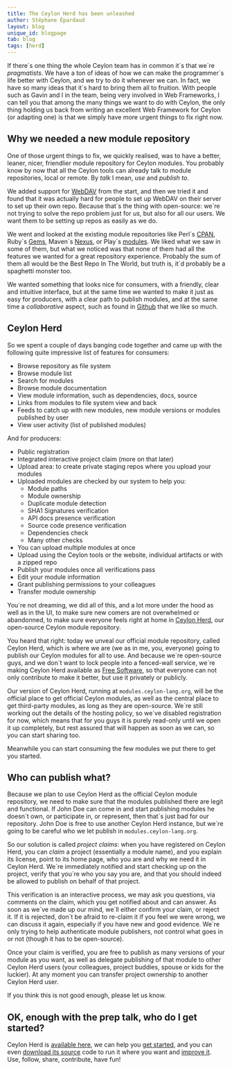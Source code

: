 ```yaml
---
title: The Ceylon Herd has been unleashed
author: Stéphane Épardaud
layout: blog
unique_id: blogpage
tab: blog
tags: [herd]
---
```

If there´s one thing the whole Ceylon team has in common it´s that we´re _pragmatists_. We have a ton of ideas
of how we can make the programmer´s life better with Ceylon, and we try to do it whenever we can. In fact, we have
so many ideas that it´s hard to bring them all to fruition. With people such as Gavin and I in the team, being very
involved in Web Frameworks, I can tell you that among the many things we want to do with Ceylon, the only thing
holding us back from writing an excellent Web Framework for Ceylon (or adapting one) is that we simply have more
urgent things to fix right now.

## Why we needed a new module repository

One of those urgent things to fix, we quickly realised, was to have a better, leaner, nicer, friendlier module
repository for Ceylon modules. You probably know by now that all the Ceylon tools can already talk to module
repositories, local or remote. By _talk_ I mean, _use_ and _publish to_.

We added support for [WebDAV](http://en.wikipedia.org/wiki/WebDAV) 
from the start, and then we tried it and found that it was actually hard for people
to set up WebDAV on their server to set up their own repo. Because that´s the thing with open-source: we´re not
trying to solve the repo problem just for _us_, but also for all our users. We want them to be setting up repos
as easily as we do.

We went and looked at the existing module repositories like Perl´s [CPAN](http://www.cpan.org), 
Ruby´s [Gems](http://rubygems.org), Maven´s [Nexus](http://www.sonatype.org/nexus), or
Play´s [modules](http://www.playframework.org/modules). 
We liked what we saw in some of them, but what we noticed was that none of them had all the features
we wanted for a great repository experience. Probably the sum of them all would be the Best Repo In The World, but
truth is, it´d probably be a spaghetti monster too.

We wanted something that looks nice for consumers, with a friendly, clear and intuitive interface, but at the same
time we wanted to make it just as easy for producers, with a clear path to publish modules, and at the same time
a _collaborative_ aspect, such as found in [Github](http://github.com) that we like so much.

## Ceylon Herd

So we spent a couple of days banging code together and came up with the following quite impressive list of
features for consumers:

- Browse repository as file system
- Browse module list
- Search for modules
- Browse module documentation
- View module information, such as dependencies, docs, source
- Links from modules to file system view and back
- Feeds to catch up with new modules, new module versions or modules published by user
- View user activity (list of published modules)

And for producers:

- Public registration
- Integrated interactive project claim (more on that later)
- Upload area: to create private staging repos where you upload your modules
- Uploaded modules are checked by our system to help you:
    - Module paths
    - Module ownership
    - Duplicate module detection
    - SHA1 Signatures verification
    - API docs presence verification
    - Source code presence verification
    - Dependencies check
    - Many other checks
- You can upload multiple modules at once
- Upload using the Ceylon tools or the website, individual artifacts or with a zipped repo
- Publish your modules once all verifications pass
- Edit your module information
- Grant publishing permissions to your colleagues
- Transfer module ownership

You´re not dreaming, we did all of this, and a lot more under the hood as well as in the
UI, to make sure new comers are not overwhelmed or abandonned, to make sure everyone feels
right at home in [Ceylon Herd][herd], our open-source Ceylon module repository.

You heard that right: today we unveal our official module repository, called Ceylon Herd,
which is where we are (we as in me, you, everyone) going to publish our Ceylon modules for
all to use. And because we´re open-source guys, and we don´t want to lock people into a 
fenced-wall service, we´re making Ceylon Herd available as [Free Software][source], so that everyone
can not only contribute to make it better, but use it privately or publicly.

Our version of Ceylon Herd, running at `modules.ceylon-lang.org`, 
will be the official place to get official Ceylon modules, as
well as the central place to get third-party modules, as long as they are open-source. We´re
still working out the details of the hosting policy, so we´ve disabled registration for now,
which means that for you guys it is purely read-only until we open it up completely, but rest
assured that will happen as soon as we can, so you can start sharing too.

Meanwhile you can start consuming the few modules we put there to get you started.

## Who can publish what?

Because we plan to use Ceylon Herd as the official Ceylon module repository, we need to make
sure that the modules published there are legit and functional. If John Doe can come in
and start publishing modules he doesn´t own, or participate in, or represent, then that´s
just bad for our repository. John Doe is free to use another Ceylon Herd instance, but we´re
going to be careful who we let publish in `modules.ceylon-lang.org`.

So our solution is called _project claims_: when you have registered on Ceylon Herd, you can
_claim_ a project (essentially a module name), and you explain its license, point to its home
page, who you are and why we need it in Ceylon Herd. We´re immediately notified and start
checking up on the project, verify that you´re who you say you are, and that you should indeed
be allowed to publish on behalf of that project.

This verification is an interactive process, we may ask you questions, via comments on the claim,
which you get notified about and can answer. As soon as we´ve made up our mind, we´ll either confirm
your claim, or reject it. If it is rejected, don´t be afraid to re-claim it if you feel we were
wrong, we can discuss it again, especially if you have new and good evidence. We´re only trying to
help authenticate module publishers, not control what goes in or not (though it has to be open-source).

Once your claim is verified, you are free to publish as many versions of your module as you want,
as well as delegate publishing of that module to other Ceylon Herd users (your colleagues, project
buddies, spouse or kids for the luckier). At any moment you can transfer project ownership to another
Ceylon Herd user.

If you think this is not good enough, please let us know.

## OK, enough with the prep talk, who do I get started? 

Ceylon Herd is [available here][herd], we can help you [get started][get-started], 
and you can even [download its source][source]
code to run it where you want and [improve it][issues]. Use, follow, share, contribute, have fun!

[herd]: http://modules.ceylon-lang.org
[get-started]: http://modules.ceylon-lang.org/usage
[source]: https://github.com/ceylon/ceylon-herd
[issues]: https://github.com/ceylon/ceylon-herd/issues